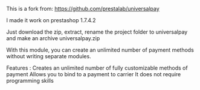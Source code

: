 

This is a fork from: https://github.com/prestalab/universalpay

I made it work on prestashop 1.7.4.2

Just download the zip, extract, rename the project folder to universalpay and make an archive universalpay.zip

With this module, you can create an unlimited number of payment methods without writing separate modules.

Features : Creates an unlimited number of fully customizable methods of payment Allows you to bind to a payment to carrier It does not require programming skills
